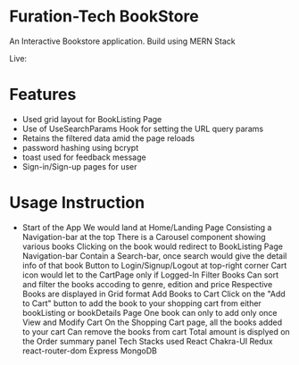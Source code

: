 # Furation-Tech BookStore

An Interactive Bookstore application. Build using MERN Stack

Live: 

# Features

- Used grid layout for BookListing Page
- Use of UseSearchParams Hook for setting the URL query params
- Retains the filtered data amid the page reloads
- password hashing using bcrypt
- toast used for feedback message
- Sign-in/Sign-up pages for user
  
# Usage Instruction

- Start of the App
We would land at Home/Landing Page
Consisting a Navigation-bar at the top
There is a Carousel component showing various books
Clicking on the book would redirect to BookListing Page
Navigation-bar
Contain a Search-bar, once search would give the detail info of that book
Button to Login/Signup/Logout at top-right corner
Cart icon would let to the CartPage only if Logged-In
Filter Books
Can sort and filter the books accoding to genre, edition and price
Respective Books are displayed in Grid format
Add Books to Cart
Click on the "Add to Cart" button to add the book to your shopping cart from either bookListing or bookDetails Page
One book can only to add only once
View and Modify Cart
On the Shopping Cart page, all the books added to your cart
Can remove the books from cart
Total amount is displyed on the Order summary panel
Tech Stacks used
React
Chakra-UI
Redux
react-router-dom
Express
MongoDB
